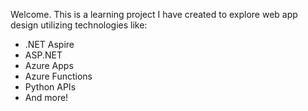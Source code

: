 Welcome.  This is a learning project I have created to explore web app design utilizing technologies like:
* .NET Aspire
* ASP.NET
* Azure Apps
* Azure Functions
* Python APIs
* And more!
